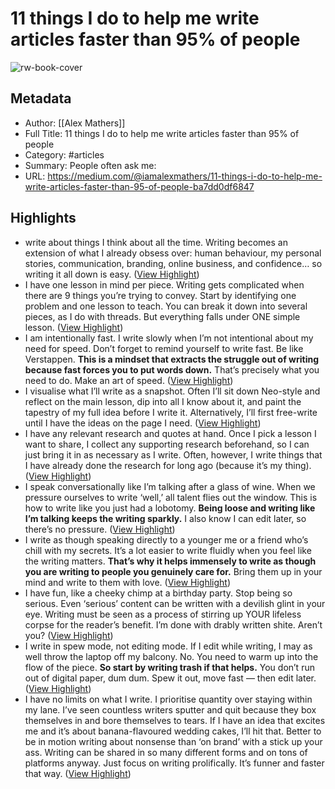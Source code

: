 # 11 things I do to help me write articles faster than 95% of people

![rw-book-cover](https://readwise-assets.s3.amazonaws.com/media/uploaded_book_covers/profile_1073452/1Vz4CQSSLqVpl2P7uwPzRwg.png)

## Metadata
- Author: [[Alex Mathers]]
- Full Title: 11 things I do to help me write articles faster than 95% of people
- Category: #articles
- Summary: People often ask me:
- URL: https://medium.com/@iamalexmathers/11-things-i-do-to-help-me-write-articles-faster-than-95-of-people-ba7dd0df6847

## Highlights
- write about things I think about all the time.
  Writing becomes an extension of what I already obsess over: human behaviour, my personal stories, communication, branding, online business, and confidence… so writing it all down is easy. ([View Highlight](https://read.readwise.io/read/01hb0nacp5dmx9d0e8j3h8nzay))
- I have one lesson in mind per piece.
  Writing gets complicated when there are 9 things you’re trying to convey.
  Start by identifying one problem and one lesson to teach.
  You can break it down into several pieces, as I do with threads.
  But everything falls under ONE simple lesson. ([View Highlight](https://read.readwise.io/read/01hb0nawaqjazy2t48fyc4rf55))
- I am intentionally fast.
  I write slowly when I’m not intentional about my need for speed. Don’t forget to remind yourself to write fast.
  Be like Verstappen.
  **This is a mindset that extracts the struggle out of writing because fast forces you to put words down.**
  That’s precisely what you need to do.
  Make an art of speed. ([View Highlight](https://read.readwise.io/read/01hb0nbf0awpvhejngj478agnp))
- I visualise what I’ll write as a snapshot.
  Often I’ll sit down Neo-style and reflect on the main lesson, dip into all I know about it, and paint the tapestry of my full idea before I write it.
  Alternatively, I’ll first free-write until I have the ideas on the page I need. ([View Highlight](https://read.readwise.io/read/01hb0nbwdwyt7d6gr3zx4c6re1))
- I have any relevant research and quotes at hand.
  Once I pick a lesson I want to share, I collect any supporting research beforehand, so I can just bring it in as necessary as I write.
  Often, however, I write things that I have already done the research for long ago (because it’s my thing). ([View Highlight](https://read.readwise.io/read/01hb0nd2en481kcdzy5k0xabaa))
- I speak conversationally like I’m talking after a glass of wine.
  When we pressure ourselves to write ‘well,’ all talent flies out the window.
  This is how to write like you just had a lobotomy.
  **Being loose and writing like I’m talking keeps the writing sparkly.**
  I also know I can edit later, so there’s no pressure. ([View Highlight](https://read.readwise.io/read/01hb0ndpft5agnfp4w13r9ayx2))
- I write as though speaking directly to a younger me or a friend who’s chill with my secrets.
  It’s a lot easier to write fluidly when you feel like the writing matters.
  **That’s why it helps immensely to write as though you are writing to people you genuinely care for.**
  Bring them up in your mind and write to them with love. ([View Highlight](https://read.readwise.io/read/01hb0nerrtjzf3yn6czvm42b5v))
- I have fun, like a cheeky chimp at a birthday party.
  Stop being so serious.
  Even ‘serious’ content can be written with a devilish glint in your eye.
  Writing must be seen as a process of stirring up YOUR lifeless corpse for the reader’s benefit.
  I’m done with drably written shite.
  Aren’t you? ([View Highlight](https://read.readwise.io/read/01hb0nfwbn8m6fr51bdpqe97e3))
- I write in spew mode, not editing mode.
  If I edit while writing, I may as well throw the laptop off my balcony.
  No. You need to warm up into the flow of the piece.
  **So start by writing trash if that helps.**
  You don’t run out of digital paper, dum dum.
  Spew it out, move fast — then edit later. ([View Highlight](https://read.readwise.io/read/01hb0ngxy18s9v16xbtsr5wkcq))
- I have no limits on what I write.
  I prioritise quantity over staying within my lane.
  I’ve seen countless writers sputter and quit because they box themselves in and bore themselves to tears.
  If I have an idea that excites me and it’s about banana-flavoured wedding cakes, I’ll hit that.
  Better to be in motion writing about nonsense than ‘on brand’ with a stick up your ass.
  Writing can be shared in so many different forms and on tons of platforms anyway.
  Just focus on writing prolifically. It’s funner and faster that way. ([View Highlight](https://read.readwise.io/read/01hb0nhvar8nn06avqb1f8k8cn))
